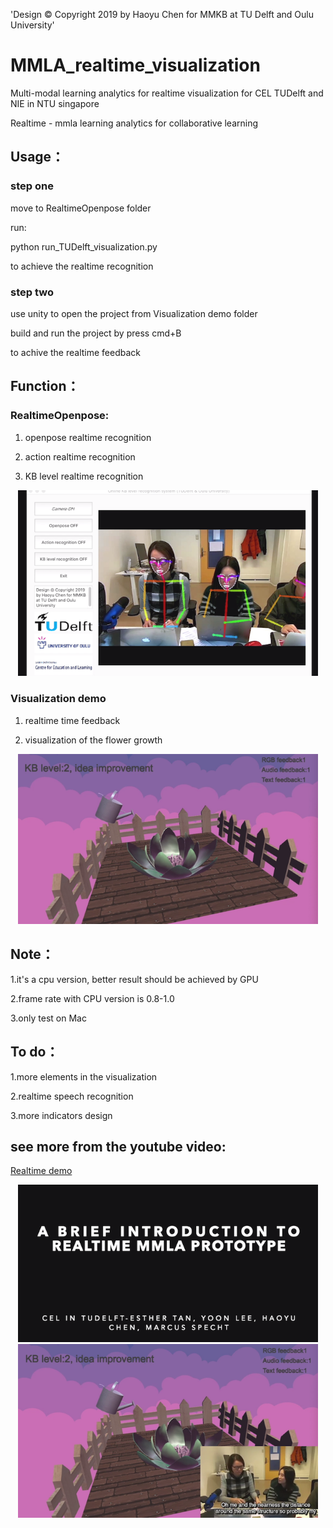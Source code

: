 
'Design © Copyright 2019 by Haoyu Chen for MMKB at TU Delft and Oulu University'

MMLA_realtime_visualization
==========================

Multi-modal learning analytics for realtime visualization for CEL TUDelft and NIE in NTU singapore

Realtime - mmla learning analytics for collaborative learning


## Usage：

### step one

move to RealtimeOpenpose folder

run:

python run_TUDelft_visualization.py

to achieve the realtime recognition

### step two

use unity to open the project from Visualization demo folder

build and run the project by press cmd+B

to achive the realtime feedback


## Function：

### RealtimeOpenpose:

1. openpose realtime recognition

2. action realtime recognition

3. KB level realtime recognition

<p align="center">
    <img src="realtimerecognition.png", width="480">
</p>

### Visualization demo

1. realtime time feedback

2. visualization of the flower growth

<p align="center">
    <img src="visualizationdemo.png", width="480">
</p>

## Note：

1.it's a cpu version, better result should be achieved by GPU

2.frame rate with CPU version is 0.8-1.0

3.only test on Mac


## To do：

1.more elements in the visualization

2.realtime speech recognition

3.more indicators design


## see more from the youtube video:

[Realtime demo](https://www.youtube.com/watch?v=He0g9OeblY8)

<p align="center">
    <img src="youtube.png", width="480">
      <img src="youtube2.png", width="480">
</p>



